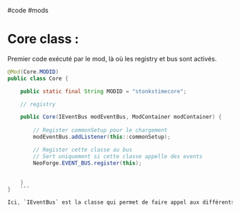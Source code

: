 #code #mods 

# Core class : 

Premier code exécuté par le mod, là où les registry et bus sont activés.

```java
@Mod(Core.MODID)  
public class Core {

	public static final String MODID = "stonkstimecore";

	// registry

	public Core(IEventBus modEventBus, ModContainer modContainer) {
	
		// Register commonSetup pour le chargement  
		modEventBus.addListener(this::commonSetup);

		// Register cette classe au bus
		// Sert uniquement si cette classe appelle des events
		NeoForge.EVENT_BUS.register(this);
	
	
	}
}	```

Ici, `IEventBus` est la classe qui permet de faire appel aux différents events et `ModContainer` la classe permettant de wrap / isoler le code interne du mod à son chargement par NeoForge